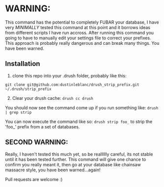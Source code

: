 # WARNING: 
This command has the potential to completely FUBAR your database, I have very *_MINIMALLY_* tested this command at this point and it borrows ideas from different scripts I have run accross. After running this command you going to have to manually edit your settings file to correct your prefixes. This approach is probably really dangerous and can break many things. You have been warned.


## Installation

1. clone this repo into your .drush folder, probably like this:

`git clone git@github.com:dustinleblanc/drush_strip_prefix.git ~/.drush/strip_prefix`

2. Clear your drush cache: `drush cc drush`


You should now see the command come up if you run something like:  `drush | grep strip`

You can now execute the command like so: `drush strip foo_` to strip the 'foo_' prefix from a set of databases.

## SECOND WARNING:

Really, I haven't tested this much yet, so be realllllly careful, its not stable until it has been tested further. This command will give one chance to confirm you really meant it, then go at your database like chainsaw massacre style, you have been warned...again!

Pull requests are welcome :)
